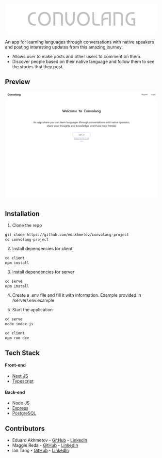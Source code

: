 <p align="center">
  <img src="public/convolang-logo.png" />
</p>
An app for learning languages through conversations with native speakers and posting interesting updates from this amazing journey.

- Allows user to make posts and other users to comment on them.
- Discover people based on their native language and follow them to see the stories that they post.

## Preview
<p align="center">
  <img src="public/convolang.gif" />
</p>

## Installation
1. Clone the repo

```
git clone https://github.com/edakhmetov/convolang-project
cd convolang-project
```

2. Install dependencies for client
```
cd client
npm install
```

3. Install dependencies for server
```
cd serve
npm install
```

4. Create a .env file and fill it with information. Example provided in /server/.env.example

5. Start the application
```
cd serve
node index.js
```

```
cd client
npm run dev
```

## Tech Stack
#### Front-end
* [Next JS](https://nextjs.org/)
* [Typescript](https://www.typescriptlang.org/)
#### Back-end
* [Node JS](https://nodejs.org/en/)
* [Express](https://expressjs.com/)
* [PostgreSQL](https://www.postgresql.org/)

## Contributors

* Eduard Akhmetov - [GitHub](https://github.com/edakhmetov) - [LinkedIn](https://www.linkedin.com/in/cherl/)
* Maggie Reda - [GitHub](https://github.com/MagReda16) - [LinkedIn](https://www.linkedin.com/in/maggie-reda-990779231/)
* Ian Tang - [GitHub](https://github.com/ian-tang) - [LinkedIn](https://www.linkedin.com/in/oliniantang/)